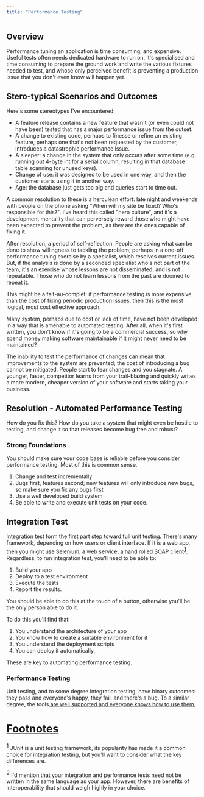 ```yaml
---
title: "Performance Testing"
---
```

<h2>Overview</h2>

<p>Performance tuning an application is time consuming, and expensive. Useful tests often needs dedicated hardware to run on, it's specialised and time consuming to prepare the ground work and write the various fixtures needed to test, and whose only perceived benefit is preventing a production issue that you don't even know will happen yet.</p>

<h2>Stero-typical Scenarios and Outcomes</h2>

<p>Here's some stereotypes I've encountered:</p>

<ul>
<li>A feature release contains a new feature that wasn't (or even could not have been) tested that has a major performance issue from the outset.</li>
<li>A change to existing code, perhaps to finesse or refine an existing feature, perhaps one that's not been requested by the customer, introduces a catastrophic performance issue.</li>
<li>A sleeper: a change in the system that only occurs after some time (e.g. running out 4-byte int for a serial column, resulting in that database table scanning for unused keys).</li>
<li>Change of use: it was designed to be used in one way, and then the customer starts using it in another way.</li>
<li>Age: the database just gets too big and queries start to time out.</li>
</ul>

<p>A common resolution to these is a herculean effort: late night and weekends with people on the phone asking "When will my site be fixed? Who's responsible for this?". I've heard this called "hero culture", and it's a development mentality that can perversely reward those who might have been expected to prevent the problem, as they are the ones capable of fixing it.</p>

<p>After resolution, a period of self-reflection. People are asking what can be done to show willingness to tackling the problem; perhaps in a one-off performance tuning exercise by a specialist, which resolves current issues. But, if the analysis is done by a seconded specialist who's not part of the team, it's an exercise whose lessons are not disseminated, and is not repeatable. Those who do not learn lessons from the past are doomed to repeat it.</p>

<p>This might be a fait-au-complet: if performance testing is more expensive than the cost of fixing periodic production issues, then this is the most logical, most cost effective approach.</p>

<p>Many system, perhaps due to cost or lack of time, have not been developed in a way that is amenable to automated testing. After all, when it's first written, you don't know if it's going to be a commercial success, so why spend money making software maintainable if it might never need to be maintained?</p>

<p>The inability to test the performance of changes can mean that improvements to the system are prevented; the cost of introducing a bug cannot be mitigated. People start to fear changes and you stagnate. A younger, faster, competitor learns from your trail-blazing and quickly writes a more modern, cheaper version of your software and starts taking your business.</p>

<h2>Resolution - Automated Performance Testing</h2>

<p>How do you fix this? How do you take a system that might even be hostile to testing, and change it so that releases become bug free and robust?</p>

<h3>Strong Foundations</h3>

<p>You should make sure your code base is reliable before you consider performance testing. Most of this is common sense.</p>

<ol>
<li>Change and test incrementally</li>
<li>Bugs first, features second; new features will only introduce new bugs, so make sure you fix any bugs first</li>
<li>Use a well developed build system</li>
<li>Be able to write and execute unit tests on your code.</li>
</ol>

<h2>Integration Test</h2>

<p>Integration test form the first part step toward full unit testing. There's many framework, depending on how users or client interface. If it is a web app, then you might use Selenium, a web service, a hand rolled SOAP client<a href="#footnote-1" style="vertical-align:super;">1</a>. Regardless, to run integration test, you'll need to be able to:</p>

<ol>
<li>Build your app</li>
<li>Deploy to a test environment</li>
<li>Execute the tests</li>
<li>Report the results.</li>
</ol>

<p>You should be able to do this at the touch of a button, otherwise you'll be the only person able to do it.</p>

<p>To do this you'll find that:</p>

<ol>
<li>You understand the architecture of your app</li>
<li>You know how to create a suitable environment for it</li>
<li>You understand the deployment scripts</li>
<li>You can deploy it automatically.</li>
</ol>

<p>These are key to automating performance testing.</p>

<h3>Performance Testing</h3>

<p>Unit testing, and to some degree integration testing, have binary outcomes: they pass and everyone's happy, they fail, and there's a bug. To a similar degree, the tools<a href="#footnote-2"/> are well supported and everyone knows how to use them.</p>

<h1>Footnotes</h1> 

<p><a name="footnote-1" style="vertical-align:super;">1</a> JUnit is a unit testing framework, its popularity has made it a common choice for integration testing, but you'll want to consider what the key differences are.</p>

<p><a name="footnote-2" style="vertical-align:super;">2</a> I'd mention that your integration and performance tests need not be written in the same language as your app. However, there are benefits of interoperability that should weigh highly in your choice.</p>
